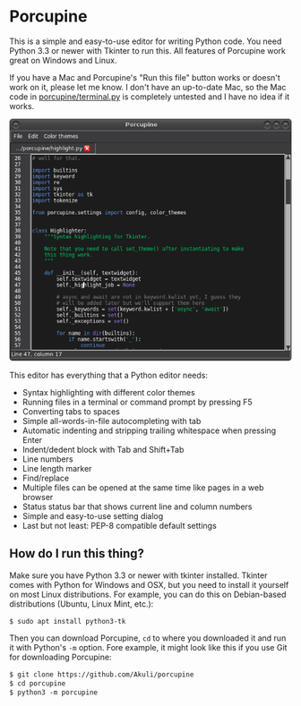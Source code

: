 # Porcupine

This is a simple and easy-to-use editor for writing Python code. You
need Python 3.3 or newer with Tkinter to run this. All features of
Porcupine work great on Windows and Linux.

If you have a Mac and Porcupine's "Run this file" button works or
doesn't work on it, please let me know. I don't have an up-to-date Mac,
so the Mac code in [porcupine/terminal.py](porcupine/terminal.py) is
completely untested and I have no idea if it works.

![Screenshot.](screenshot.png)

This editor has everything that a Python editor needs:

- Syntax highlighting with different color themes
- Running files in a terminal or command prompt by pressing F5
- Converting tabs to spaces
- Simple all-words-in-file autocompleting with tab
- Automatic indenting and stripping trailing whitespace when pressing Enter
- Indent/dedent block with Tab and Shift+Tab
- Line numbers
- Line length marker
- Find/replace
- Multiple files can be opened at the same time like pages in a web browser
- Status status bar that shows current line and column numbers
- Simple and easy-to-use setting dialog
- Last but not least: PEP-8 compatible default settings

## How do I run this thing?

Make sure you have Python 3.3 or newer with tkinter installed. Tkinter
comes with Python for Windows and OSX, but you need to install it
yourself on most Linux distributions. For example, you can do this on
Debian-based distributions (Ubuntu, Linux Mint, etc.):

    $ sudo apt install python3-tk

Then you can download Porcupine, `cd` to where you downloaded it and run
it with Python's `-m` option. Fore example, it might look like this if
you use Git for downloading Porcupine:

    $ git clone https://github.com/Akuli/porcupine
    $ cd porcupine
    $ python3 -m porcupine
